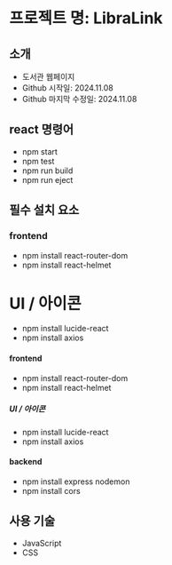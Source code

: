 # 프로젝트 명: LibraLink

## 소개
- 도서관 웹페이지
- Github 시작일: 2024.11.08
- Github 마지막 수정일: 2024.11.08

## react 명령어
- npm start
- npm test
- npm run build
- npm run eject


## 필수 설치 요소

### frontend
- npm install react-router-dom
- npm install react-helmet
# UI / 아이콘
- npm install lucide-react 
- npm install axios

#### frontend
- npm install react-router-dom
- npm install react-helmet
##### UI / 아이콘
- npm install lucide-react 
- npm install axios

#### backend
- npm install express nodemon
- npm install cors

## 사용 기술
- JavaScript
- CSS
